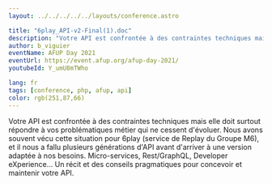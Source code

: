 ```yaml
---
layout: ../../../../../layouts/conference.astro

title: "6play_API-v2-Final(1).doc"
description: "Votre API est confrontée à des contraintes techniques mais elle doit surtout répondre à vos problématiques métier qui ne cessent d'évoluer. Nous avons souvent vécu cette situation pour 6play (service de Replay du Groupe M6), et il nous a fallu plusieurs générations d'API avant d'arriver à une version adaptée à nos besoins. Micro-services, Rest/GraphQL, Developer eXperience… Un récit et des conseils pragmatiques pour concevoir et maintenir votre API."
author: b_viguier
eventName: AFUP Day 2021
eventUrl: https://event.afup.org/afup-day-2021/
youtubeId: Y_umU8mTWho

lang: fr
tags: [conference, php, afup, api]
color: rgb(251,87,66)
---
```


Votre API est confrontée à des contraintes techniques mais elle doit surtout répondre à vos problématiques métier qui ne cessent d'évoluer. Nous avons souvent vécu cette situation pour 6play (service de Replay du Groupe M6), et il nous a fallu plusieurs générations d'API avant d'arriver à une version adaptée à nos besoins. Micro-services, Rest/GraphQL, Developer eXperience… Un récit et des conseils pragmatiques pour concevoir et maintenir votre API.